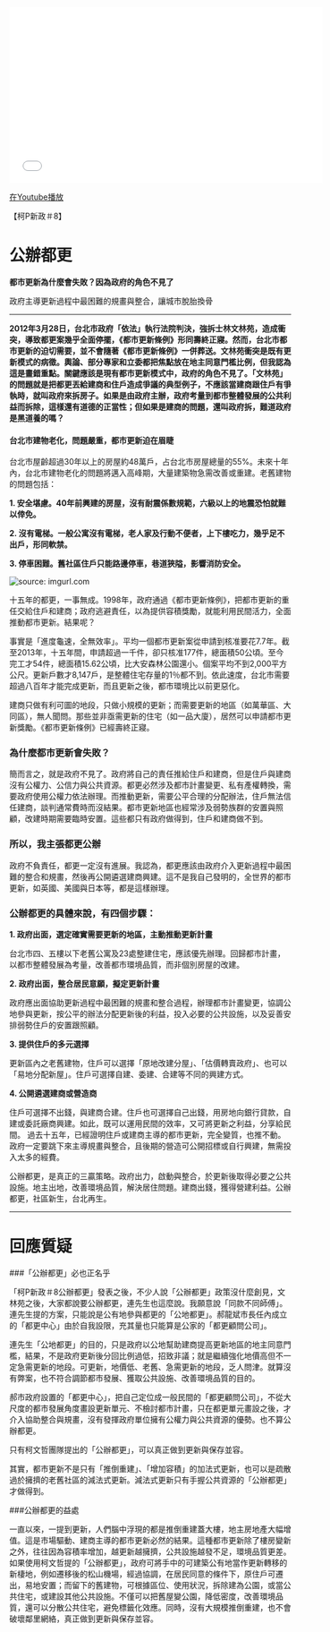 ```
```
<iframe width="560" height="315" src="//www.youtube.com/embed/mla3lU9mFaY" frameborder="0" allowfullscreen></iframe>

[在Youtube播放](http://www.youtube.com/watch?v=niqZliPDf7E)

 【柯P新政＃8】
# 公辦都更
**都市更新為什麼會失敗？因為政府的角色不見了**

政府主導更新過程中最困難的規畫與整合，讓城市脫胎換骨

---

**2012年3月28日，台北市政府「依法」執行法院判決，強拆士林文林苑，造成衝突，導致都更案幾乎全面停擺，《都市更新條例》形同壽終正寢。然而，台北市都市更新的迫切需要，並不會隨著《都市更新條例》一併葬送。文林苑衝突是既有更新模式的病徵。輿論、部分專家和立委都把焦點放在地主同意門檻比例，但我認為這是畫錯重點。關鍵應該是現有都市更新模式中，政府的角色不見了。「文林苑」的問題就是把都更丟給建商和住戶造成爭議的典型例子，不應該當建商跟住戶有爭執時，就叫政府來拆房子。如果是由政府主辦，政府考量到都市整體發展的公共利益而拆除，這樣還有道德的正當性；但如果是建商的問題，還叫政府拆，難道政府是黑道養的嗎？** 


#### **台北市建物老化，問題嚴重，都市更新迫在眉睫**

台北市屋齡超過30年以上的房屋約48萬戶，占台北市房屋總量的55%。未來十年內，台北市建物老化的問題將邁入高峰期，大量建築物急需改善或重建。老舊建物的問題包括：

**1. 安全堪慮。40年前興建的房屋，沒有耐震係數規範，六級以上的地震恐怕就難以倖免。**

**2. 沒有電梯。一般公寓沒有電梯，老人家及行動不便者，上下樓吃力，幾乎足不出戶，形同軟禁。**

**3. 停車困難。舊社區住戶只能路邊停車，巷道狹隘，影響消防安全。**

![source: imgurl.com](http://i.imgur.com/TxXI6ho.jpg)

十五年的都更，一事無成。1998年，政府通過《都市更新條例》，把都市更新的重任交給住戶和建商；政府逃避責任，以為提供容積獎勵，就能利用民間活力，全面推動都市更新。結果呢？

事實是「進度龜速，全無效率」。平均一個都市更新案從申請到核准要花7.7年。截至2013年，十五年間，申請超過一千件，卻只核准177件，總面積50公頃。至今完工才54件，總面積15.62公頃，比大安森林公園還小。個案平均不到2,000平方公尺。更新戶數才8,147戶，是整體住宅存量的1％都不到。依此速度，台北市需要超過八百年才能完成更新，而且更新之後，都市環境比以前更惡化。

建商只做有利可圖的地段，只做小規模的更新；而需要更新的地區（如萬華區、大同區），無人聞問。那些並非亟需更新的住宅（如一品大廈），居然可以申請都市更新獎勵。《都市更新條例》已經壽終正寢。

### 為什麼都市更新會失敗？

簡而言之，就是政府不見了。政府將自己的責任推給住戶和建商，但是住戶與建商沒有公權力、公信力與公共資源。都更必然涉及都市計畫變更、私有產權轉換，需要政府使用公權力依法辦理。而推動更新，需要公平合理的分配辦法，住戶無法信任建商，談判通常費時而沒結果。都市更新地區也經常涉及弱勢族群的安置與照顧，改建時期需要臨時安置。這些都只有政府做得到，住戶和建商做不到。

### 所以，我主張都更公辦

政府不負責任，都更一定沒有進展。我認為，都更應該由政府介入更新過程中最困難的整合和規畫，然後再公開遴選建商興建。這不是我自己發明的，全世界的都市更新，如英國、美國與日本等，都是這樣辦理。

### 公辦都更的具體來說，有四個步驟：

**1. 政府出面，選定確實需要更新的地區，主動推動更新計畫**

台北市四、五樓以下老舊公寓及23處整建住宅，應該優先辦理。回歸都市計畫，以都市整體發展為考量，改善都市環境品質，而非個別房屋的改建。

**2. 政府出面，整合居民意願，擬定更新計畫**

政府應出面協助更新過程中最困難的規畫和整合過程，辦理都市計畫變更，協調公地參與更新，按公平的辦法分配更新後的利益，投入必要的公共設施，以及妥善安排弱勢住戶的安置跟照顧。

**3. 提供住戶的多元選擇**

更新區內之老舊建物，住戶可以選擇「原地改建分屋」、「估價轉賣政府」、也可以「易地分配新屋」。住戶可選擇自建、委建、合建等不同的興建方式。

**4. 公開遴選建商或營造商**

住戶可選擇不出錢，與建商合建。住戶也可選擇自己出錢，用房地向銀行貸款，自建或委託廠商興建。如此，既可以運用民間的效率，又可將更新之利益，分享給民間。 過去十五年，已經證明住戶或建商主導的都市更新，完全變質，也推不動。政府一定要跳下來主導規畫與整合，且後期的營造可公開招標或自行興建，無需投入太多的經費。

公辦都更，是真正的三贏策略。政府出力，啟動與整合，於更新後取得必要之公共設施。地主出地，改善環境品質，解決居住問題。建商出錢，獲得營建利益。公辦都更，社區新生，台北再生。

---

回應質疑
==
###「公辦都更」必也正名乎

「柯P新政＃8公辦都更」發表之後，不少人說「公辦都更」政策沒什麼創見，文林苑之後，大家都說要公辦都更，連先生也這麼說。我願意說「同款不同師傅」。連先生提的方案，只能說是公有地參與都更的「公地都更」。郝龍斌市長任內成立的「都更中心」由於自我設限，充其量也只能算是公家的「都更顧問公司」。

連先生「公地都更」的目的，只是政府以公地幫助建商提高更新地區的地主同意門檻，結果，不是政府更新後分回比例過低，招致非議；就是繼續強化地價高但不一定急需更新的地段。可更新，地價低、老舊、急需更新的地段，乏人問津。就算沒有弊案，也不符合調節都市發展、獲取公共設施、改善環境品質的目的。

郝市政府設置的「都更中心」，把自己定位成一般民間的「都更顧問公司」，不從大尺度的都市發展角度畫設更新單元、不檢討都市計畫，只在都更單元畫設之後，才介入協助整合與規畫，沒有發揮政府單位擁有公權力與公共資源的優勢。也不算公辦都更。

只有柯文哲團隊提出的「公辦都更」，可以真正做到更新與保存並容。

其實，都市更新不是只有「推倒重建」、「增加容積」的加法式更新，也可以是疏散過於擁擠的老舊社區的減法式更新。減法式更新只有手握公共資源的「公辦都更」才做得到。

###公辦都更的益處

一直以來，一提到更新，人們腦中浮現的都是推倒重建蓋大樓，地主房地產大幅增值。這是市場驅動、建商主導的都市更新必然的結果。這種都市更新除了樓房變新之外，往往因為容積率增加，越更新越擁擠，公共設施越發不足，環境品質更差。如果使用柯文哲提的「公辦都更」，政府可將手中的可建築公有地當作更新轉移的新棲地，例如遷移後的松山機場，經過協調，在居民同意的條件下，原住戶可遷出，易地安置；而留下的舊建物，可根據區位、使用狀況，拆除建為公園，或當公共住宅，或建設其他公共設施。不僅可以把舊屋變公園，降低密度，改善環境品質，還可以分散公共住宅，避免標籤化效應。同時，沒有大規模推倒重建，也不會破壞鄰里網絡，真正做到更新與保存並容。